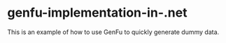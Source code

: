 # genfu-implementation-in-.net
This is an example of how to use GenFu to quickly generate dummy data.
